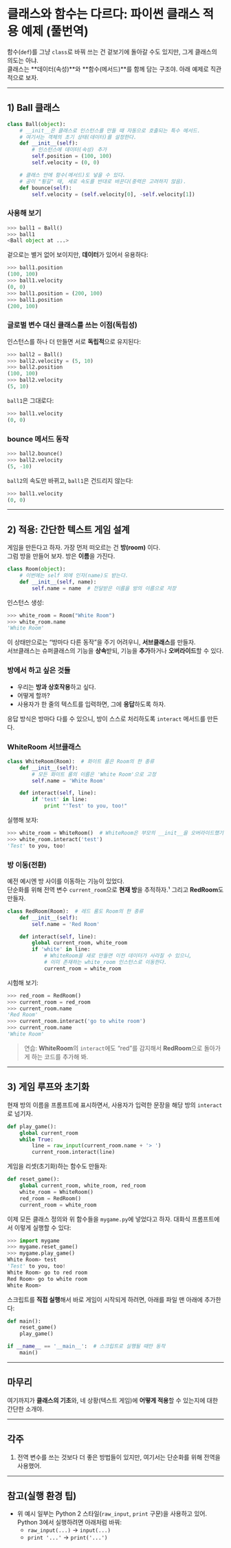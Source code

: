 # 클래스와 함수는 다르다: 파이썬 클래스 적용 예제 (풀번역)

함수(`def`)를 그냥 `class`로 바꿔 쓰는 건 겉보기에 돌아갈 수도 있지만, 그게 클래스의 의도는 아냐.  
클래스는 **데이터(속성)**와 **함수(메서드)**를 함께 담는 구조야. 아래 예제로 직관적으로 보자.

---

## 1) Ball 클래스

```python
class Ball(object):
    # __init__은 클래스로 인스턴스를 만들 때 자동으로 호출되는 특수 메서드.
    # 여기서는 객체의 초기 상태(데이터)를 설정한다.
    def __init__(self):
        # 인스턴스에 데이터(속성) 추가
        self.position = (100, 100)
        self.velocity = (0, 0)

    # 클래스 안에 함수(메서드)도 넣을 수 있다.
    # 공이 "튕길" 때, 세로 속도를 반대로 바꾼다(중력은 고려하지 않음).
    def bounce(self):
        self.velocity = (self.velocity[0], -self.velocity[1])
```

### 사용해 보기

```python
>>> ball1 = Ball()
>>> ball1
<Ball object at ...>
```

겉으로는 별거 없어 보이지만, **데이터**가 있어서 유용하다:

```python
>>> ball1.position
(100, 100)
>>> ball1.velocity
(0, 0)
>>> ball1.position = (200, 100)
>>> ball1.position
(200, 100)
```

### 글로벌 변수 대신 클래스를 쓰는 이점(독립성)

인스턴스를 하나 더 만들면 서로 **독립적**으로 유지된다:

```python
>>> ball2 = Ball()
>>> ball2.velocity = (5, 10)
>>> ball2.position
(100, 100)
>>> ball2.velocity
(5, 10)
```

`ball1`은 그대로다:

```python
>>> ball1.velocity
(0, 0)
```

### bounce 메서드 동작

```python
>>> ball2.bounce()
>>> ball2.velocity
(5, -10)
```

`ball2`의 속도만 바뀌고, `ball1`은 건드리지 않는다:

```python
>>> ball1.velocity
(0, 0)
```

---

## 2) 적용: 간단한 텍스트 게임 설계

게임을 만든다고 하자. 가장 먼저 떠오르는 건 **방(room)** 이다.  
그럼 방을 만들어 보자. 방은 **이름**을 가진다.

```python
class Room(object):
    # 이번에는 self 외에 인자(name)도 받는다.
    def __init__(self, name):
        self.name = name  # 전달받은 이름을 방의 이름으로 저장
```

인스턴스 생성:

```python
>>> white_room = Room("White Room")
>>> white_room.name
'White Room'
```

이 상태만으로는 “방마다 다른 동작”을 주기 어려우니, **서브클래스**를 만들자.  
서브클래스는 슈퍼클래스의 기능을 **상속**받되, 기능을 **추가**하거나 **오버라이드**할 수 있다.

### 방에서 하고 싶은 것들

- 우리는 **방과 상호작용**하고 싶다.  
- 어떻게 할까?  
- 사용자가 한 줄의 텍스트를 입력하면, 그에 **응답**하도록 하자.

응답 방식은 방마다 다를 수 있으니, 방이 스스로 처리하도록 `interact` 메서드를 만든다.

### WhiteRoom 서브클래스

```python
class WhiteRoom(Room):  # 화이트 룸은 Room의 한 종류
    def __init__(self):
        # 모든 화이트 룸의 이름은 'White Room'으로 고정
        self.name = 'White Room'

    def interact(self, line):
        if 'test' in line:
            print "'Test' to you, too!"
```

실행해 보자:

```python
>>> white_room = WhiteRoom()  # WhiteRoom은 부모의 __init__을 오버라이드했기 때문에 인자를 받지 않음
>>> white_room.interact('test')
'Test' to you, too!
```

### 방 이동(전환)

예전 예시엔 방 사이를 이동하는 기능이 있었다.  
단순화를 위해 전역 변수 `current_room`으로 **현재 방**을 추적하자.¹ 그리고 **RedRoom**도 만들자.

```python
class RedRoom(Room):  # 레드 룸도 Room의 한 종류
    def __init__(self):
        self.name = 'Red Room'

    def interact(self, line):
        global current_room, white_room
        if 'white' in line:
            # WhiteRoom을 새로 만들면 이전 데이터가 사라질 수 있으니,
            # 이미 존재하는 white_room 인스턴스로 이동한다.
            current_room = white_room
```

시험해 보기:

```python
>>> red_room = RedRoom()
>>> current_room = red_room
>>> current_room.name
'Red Room'
>>> current_room.interact('go to white room')
>>> current_room.name
'White Room'
```

> 연습: **WhiteRoom**의 `interact`에도 “red”를 감지해서 **RedRoom**으로 돌아가게 하는 코드를 추가해 봐.

---

## 3) 게임 루프와 초기화

현재 방의 이름을 프롬프트에 표시하면서, 사용자가 입력한 문장을 해당 방의 `interact`로 넘기자.

```python
def play_game():
    global current_room
    while True:
        line = raw_input(current_room.name + '> ')
        current_room.interact(line)
```

게임을 리셋(초기화)하는 함수도 만들자:

```python
def reset_game():
    global current_room, white_room, red_room
    white_room = WhiteRoom()
    red_room = RedRoom()
    current_room = white_room
```

이제 모든 클래스 정의와 위 함수들을 `mygame.py`에 넣었다고 하자. 대화식 프롬프트에서 이렇게 실행할 수 있다:

```python
>>> import mygame
>>> mygame.reset_game()
>>> mygame.play_game()
White Room> test
'Test' to you, too!
White Room> go to red room
Red Room> go to white room
White Room>
```

스크립트를 **직접 실행**해서 바로 게임이 시작되게 하려면, 아래를 파일 맨 아래에 추가한다:

```python
def main():
    reset_game()
    play_game()

if __name__ == '__main__':  # 스크립트로 실행될 때만 동작
    main()
```

---

## 마무리

여기까지가 **클래스의 기초**와, 네 상황(텍스트 게임)에 **어떻게 적용**할 수 있는지에 대한 간단한 소개야.

---

## 각주

1) 전역 변수를 쓰는 것보다 더 좋은 방법들이 있지만, 여기서는 단순화를 위해 전역을 사용했어.

---

## 참고(실행 환경 팁)

- 위 예시 일부는 Python 2 스타일(`raw_input`, `print` 구문)을 사용하고 있어.  
  Python 3에서 실행하려면 아래처럼 바꿔:
  - `raw_input(...)` → `input(...)`
  - `print '...'` → `print('...')`
